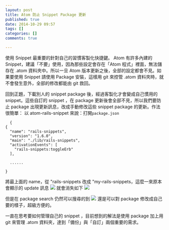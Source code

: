 ```yaml
---
layout: post
title: Atom 防止 Snippet Package 更新
published: true
date: 2014-10-29 09:57
tags: []
categories: []
comments: true

---
```

  使用 Snippet 最重要的針對自己的習慣客製化快捷鍵。 Atom 有許多內建的 Snippet，建議「不要」使用，因為那些設定會存在「Atom 程式」裡面，無法儲存在 .atom 資料夾中。所以一旦 Atom 版本更新之後，全部的設定都會不見。如果要使用 Snippet 請使用 Package 安裝，這樣用 git 來控管 .atom 資料夾時，就不會發生意外，全部的修改都能由 git 救回。
  
  回到正題，下載別人的 snippet package 後，經過客製化才會變成自己慣用的 snippet。這些自訂的 snippet ，在 package 更新後會全部不見，所以我們要防止 package 出現更新訊息，改成手動修改這些 snippet package 的更新。作法很簡單：
  以 atom-rails-snippet 來說：打開`package.json`
  
```
  {
{
  "name": "rails-snippets",
  "version": "1.6.0",
  "main": "./lib/rails-snippets",
  "activationEvents": [
    "rails-snippets:toggleErb"
  ],
  
  ......
  
}
```
將最上面的 name，從 "rails-snippets 改成 "my-rails-snippets，這麼一來原本會顯示的 update 訊息
![](https://lh4.googleusercontent.com/Ek3vjV7b1lSugbidKFdlXsjovF0xg6Epx_1ivAO83g4=w1518-h502-no)
就會消失如下
![](https://lh3.googleusercontent.com/-kR4FkYAcxSw/VFC9gOxVPmI/AAAAAAAADKI/dH8R_9SpKys/w1518-h454-no/Screen%2BShot%2B2014-10-29%2Bat%2B18.10.42.png)

但是在 package search 仍然可以搜尋的到
![](https://lh6.googleusercontent.com/-vBJhu5pfLLo/VFC9f_VEzGI/AAAAAAAADKM/u-nHOLV0jwI/w554-h850-no/Screen%2BShot%2B2014-10-29%2Bat%2B18.10.57.png)
還是可以對 package 修改成自己要的樣子，超級方便的。

一直在思考要如何管理自己的 snippet ，目前想到的解法是使用 package 加上用 git 來管理 .atom 資料夾，達到「備份」與「自訂」兩個重要的需求。